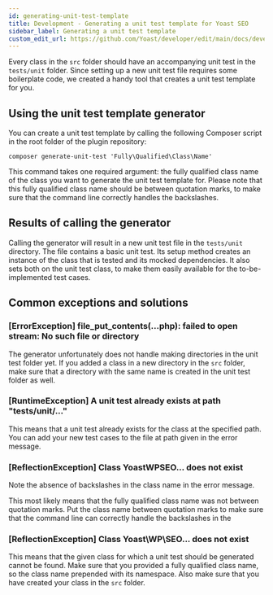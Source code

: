 ```yaml
---
id: generating-unit-test-template
title: Development - Generating a unit test template for Yoast SEO
sidebar_label: Generating a unit test template
custom_edit_url: https://github.com/Yoast/developer/edit/main/docs/development/environment/generating-unit-test-template.md
---
```

Every class in the `src` folder should have an accompanying unit test in the `tests/unit` folder. Since setting up a new unit test file requires some boilerplate code, we created a handy tool that creates a unit test template for you.

## Using the unit test template generator
You can create a unit test template by calling the following Composer script in the root folder of the plugin repository:
```shell
composer generate-unit-test 'Fully\Qualified\Class\Name'
```
This command takes one required argument: the fully qualified class name of the class you want to generate the unit test template for. Please note that this fully qualified class name should be between quotation marks, to make sure that the command line correctly handles the backslashes.

## Results of calling the generator
Calling the generator will result in a new unit test file in the `tests/unit` directory. The file contains a basic unit test. Its setup method creates an instance of the class that is tested and its mocked dependencies. It also sets both on the unit test class, to make them easily available for the to-be-implemented test cases.

## Common exceptions and solutions

### [ErrorException] file_put_contents(...php): failed to open stream: No such file or directory
The generator unfortunately does not handle making directories in the unit test folder yet. If you added a class in a new directory in the `src` folder, make sure that a directory with the same name is created in the unit test folder as well.

### [RuntimeException] A unit test already exists at path "tests/unit/..."
This means that a unit test already exists for the class at the specified path. You can add your new test cases to the file at path given in the error message.

### [ReflectionException] Class YoastWPSEO... does not exist
Note the absence of backslashes in the class name in the error message.

This most likely means that the fully qualified class name was not between quotation marks. Put the class name between quotation marks to make sure that the command line can correctly handle the backslashes in the 

### [ReflectionException] Class Yoast\WP\SEO\... does not exist
This means that the given class for which a unit test should be generated cannot be found. Make sure that you provided a fully qualified class name, so the class name prepended with its namespace. Also make sure that you have created your class in the `src` folder.

